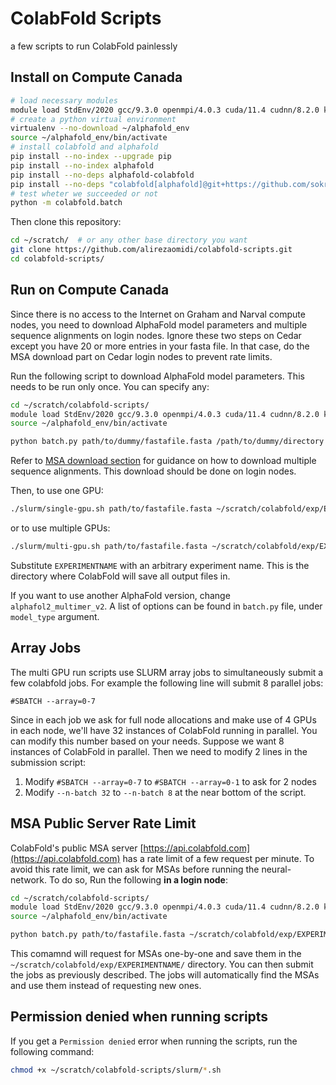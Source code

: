 # ColabFold Scripts
a few scripts to run ColabFold painlessly

## Install on Compute Canada
```bash
# load necessary modules
module load StdEnv/2020 gcc/9.3.0 openmpi/4.0.3 cuda/11.4 cudnn/8.2.0 kalign/2.03 hmmer/3.2.1 openmm-alphafold/7.5.1 hh-suite/3.3.0 python/3.8 mmseqs2
# create a python virtual environment
virtualenv --no-download ~/alphafold_env
source ~/alphafold_env/bin/activate
# install colabfold and alphafold
pip install --no-index --upgrade pip
pip install --no-index alphafold
pip install --no-deps alphafold-colabfold
pip install --no-deps "colabfold[alphafold]@git+https://github.com/sokrypton/ColabFold@v1.5.3" appdirs py3Dmol tqdm urllib3 requests
# test wheter we succeeded or not
python -m colabfold.batch
```

Then clone this repository:
```bash
cd ~/scratch/  # or any other base directory you want
git clone https://github.com/alirezaomidi/colabfold-scripts.git
cd colabfold-scripts/
```

## Run on Compute Canada
Since there is no access to the Internet on Graham and Narval compute nodes, you need to download AlphaFold model parameters and multiple sequence alignments on login nodes. Ignore these two steps on Cedar except you have 20 or more entries in your fasta file. In that case, do the MSA download part on Cedar login nodes to prevent rate limits.

Run the following script to download AlphaFold model parameters. This needs to be run only once. You can specify any:
```bash
cd ~/scratch/colabfold-scripts/
module load StdEnv/2020 gcc/9.3.0 openmpi/4.0.3 cuda/11.4 cudnn/8.2.0 kalign/2.03 hmmer/3.2.1 openmm-alphafold/7.5.1 hh-suite/3.3.0 python/3.8 mmseqs2
source ~/alphafold_env/bin/activate

python batch.py path/to/dummy/fastafile.fasta /path/to/dummy/directory --model-type alphafold2_multimer_v2 --only-download-params
```

Refer to [MSA download section](#msa-public-server-rate-limit) for guidance on how to download multiple sequence alignments. This download should be done on login nodes.

Then, to use one GPU:
```bash
./slurm/single-gpu.sh path/to/fastafile.fasta ~/scratch/colabfold/exp/EXPERIMENTNAME
```
or to use multiple GPUs:
```bash
./slurm/multi-gpu.sh path/to/fastafile.fasta ~/scratch/colabfold/exp/EXPERIMENTNAME
```

Substitute `EXPERIMENTNAME` with an arbitrary experiment name. This is the directory where ColabFold will save all output files in.



If you want to use another AlphaFold version, change `alphafol2_multimer_v2`. A list of options can be found in `batch.py` file, under `model_type` argument.


## Array Jobs
The multi GPU run scripts use SLURM array jobs to simultaneously submit a few colabfold jobs. For example the following line will submit 8 parallel jobs:
```
#SBATCH --array=0-7
```
Since in each job we ask for full node allocations and make use of 4 GPUs in each node, we'll have 32 instances of ColabFold running in parallel. You can modify this number based on your needs. Suppose we want 8 instances of ColabFold in parallel. Then we need to modify 2 lines in the submission script:

1. Modify `#SBATCH --array=0-7` to `#SBATCH --array=0-1` to ask for 2 nodes
2. Modify `--n-batch 32` to `--n-batch 8` at the near bottom of the script.


## MSA Public Server Rate Limit
ColabFold's public MSA server [https://api.colabfold.com](https://api.colabfold.com) has a rate limit of a few request per minute. To avoid this rate limit, we can ask for MSAs before running the neural-network. To do so, Run the following **in a login node**:
```bash
cd ~/scratch/colabfold-scripts/
module load StdEnv/2020 gcc/9.3.0 openmpi/4.0.3 cuda/11.4 cudnn/8.2.0 kalign/2.03 hmmer/3.2.1 openmm-alphafold/7.5.1 hh-suite/3.3.0 python/3.8 mmseqs2
source ~/alphafold_env/bin/activate

python batch.py path/to/fastafile.fasta ~/scratch/colabfold/exp/EXPERIMENTNAME --only-msa
```
This comamnd will request for MSAs one-by-one and save them in the `~/scratch/colabfold/exp/EXPERIMENTNAME/` directory. You can then submit the jobs as previously described. The jobs will automatically find the MSAs and use them instead of requesting new ones.

## Permission denied when running scripts
If you get a `Permission denied` error when running the scripts, run the following command:
```bash
chmod +x ~/scratch/colabfold-scripts/slurm/*.sh
```
